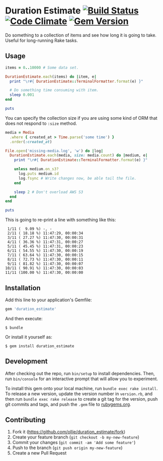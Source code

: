# Duration Estimate [![Build Status](https://img.shields.io/travis/ollie/duration_estimate/master.svg)](https://travis-ci.org/ollie/duration_estimate) [![Code Climate](https://img.shields.io/codeclimate/github/ollie/duration_estimate.svg)](https://codeclimate.com/github/ollie/duration_estimate) [![Gem Version](https://img.shields.io/gem/v/duration_estimate.svg)](https://rubygems.org/gems/duration_estimate)

Do something to a collection of items and see how long it is going to take.
Useful for long-running Rake tasks.

## Usage

```ruby
items = 0..10000 # Some data set.

DurationEstimate.each(items) do |item, e|
  print "\r#{ DurationEstimate::TerminalFormatter.format(e) }"

  # Do something time consuming with item.
  sleep 0.001
end

puts
```

You can specify the collection size if you are using some kind of ORM that
does not respond to `:size` method.

```ruby
media = Media
  .where { created_at > Time.parse('some time') }
  .order(:created_at)

File.open('missing-media.log', 'w') do |log|
  DurationEstimate.each(media, size: media.count) do |medium, e|
    print "\r#{ DurationEstimate::TerminalFormatter.format(e) }"

    unless medium.on_s3?
      log.puts medium.id
      log.fsync # Write changes now, be able tail the file.
    end

    sleep 2 # Don't overload AWS S3
  end
end

puts
```

This is going to re-print a line with something like this:

     1/11 (  9.09 %) -, -
     2/11 ( 18.18 %) 11:47:29, 00:00:34
     3/11 ( 27.27 %) 11:47:30, 00:00:31
     4/11 ( 36.36 %) 11:47:31, 00:00:27
     5/11 ( 45.45 %) 11:47:31, 00:00:23
     6/11 ( 54.55 %) 11:47:30, 00:00:19
     7/11 ( 63.64 %) 11:47:30, 00:00:15
     8/11 ( 72.73 %) 11:47:30, 00:00:11
     9/11 ( 81.82 %) 11:47:30, 00:00:07
    10/11 ( 90.91 %) 11:47:30, 00:00:03
    11/11 (100.00 %) 11:47:30, 00:00:00

## Installation

Add this line to your application's Gemfile:

```ruby
gem 'duration_estimate'
```

And then execute:

    $ bundle

Or install it yourself as:

    $ gem install duration_estimate

## Development

After checking out the repo, run `bin/setup` to install dependencies. Then, run `bin/console` for an interactive prompt that will allow you to experiment.

To install this gem onto your local machine, run `bundle exec rake install`. To release a new version, update the version number in `version.rb`, and then run `bundle exec rake release` to create a git tag for the version, push git commits and tags, and push the `.gem` file to [rubygems.org](https://rubygems.org).

## Contributing

1. Fork it (https://github.com/ollie/duration_estimate/fork)
2. Create your feature branch (`git checkout -b my-new-feature`)
3. Commit your changes (`git commit -am 'Add some feature'`)
4. Push to the branch (`git push origin my-new-feature`)
5. Create a new Pull Request
